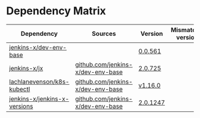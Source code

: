 # Dependency Matrix

Dependency | Sources | Version | Mismatched versions
---------- | ------- | ------- | -------------------
[jenkins-x/dev-env-base](https://github.com/jenkins-x/dev-env-base) |  | [0.0.561](https://github.com/jenkins-x/dev-env-base/releases/tag/v0.0.561) | 
[jenkins-x/jx](https://github.com/jenkins-x/jx) | [github.com/jenkins-x/dev-env-base](https://github.com/jenkins-x/dev-env-base.git) | [2.0.725](https://github.com/jenkins-x/jx/releases/tag/v2.0.725) | 
[lachlanevenson/k8s-kubectl](https://github.com/lachlanevenson/k8s-kubectl) | [github.com/jenkins-x/dev-env-base](https://github.com/jenkins-x/dev-env-base.git) | [v1.16.0]() | 
[jenkins-x/jenkins-x-versions](https://github.com/jenkins-x/jenkins-x-versions) | [github.com/jenkins-x/dev-env-base](https://github.com/jenkins-x/dev-env-base) | [2.0.1247]() | 
